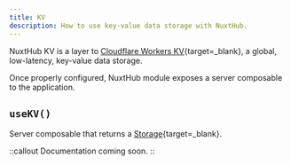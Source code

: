```yaml
---
title: KV
description: How to use key-value data storage with NuxtHub.
---
```


NuxtHub KV is a layer to [Cloudflare Workers KV](https://developers.cloudflare.com/kv){target=_blank}, a global, low-latency, key-value data storage.

<!-- TODO: config, binding ? -->

Once properly configured, NuxtHub module exposes a server composable to the application.

## `useKV()`

Server composable that returns a [Storage](https://unstorage.unjs.io/getting-started/usage#interface){target=_blank}.

::callout
Documentation coming soon.
::
